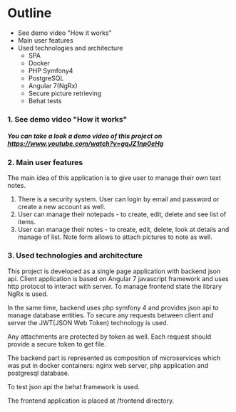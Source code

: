 # Outline
- See demo video "How it works"
- Main user features
- Used technologies and architecture
    - SPA
    - Docker
    - PHP Symfony4
    - PostgreSQL
    - Angular 7(NgRx)
    - Secure picture retrieving
    - Behat tests

### 1. See demo video "How it works"
##### You can take a look a demo video of this project on https://www.youtube.com/watch?v=gqJZ1np0eHg


### 2. Main user features
The main idea of this application is to give user to manage their own text notes.
1. There is a security system. User can login by email and password or create a new account as well.
2. User can manage their notepads - to create, edit, delete and see list of items.
3. User can manage their notes - to create, edit, delete, look at details and manage of list.
Note form allows to attach pictures to note as well.

### 3. Used technologies and architecture
This project is developed as a single page application with backend json api. Client application is based on Angular 7
javascript framework and uses http protocol to interact with server. To manage frontend state the library NgRx is used.

In the same time, backend uses php symfony 4 and provides json api to manage database entities.
To secure any requests between client and server the JWT(JSON Web Token) technology is used.

Any attachments are protected by token as well. Each request should provide a secure token to get file.

The backend part is represented as composition of microservices which was put in docker containers: nginx web server, php application and postgresql database.

To test json api the behat framework is used.

The frontend application is placed at /frontend directory.

